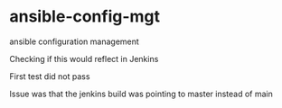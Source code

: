 # ansible-config-mgt
ansible configuration management

Checking if this would reflect in Jenkins

First test did not pass

Issue was that the jenkins build was pointing to master instead of main
